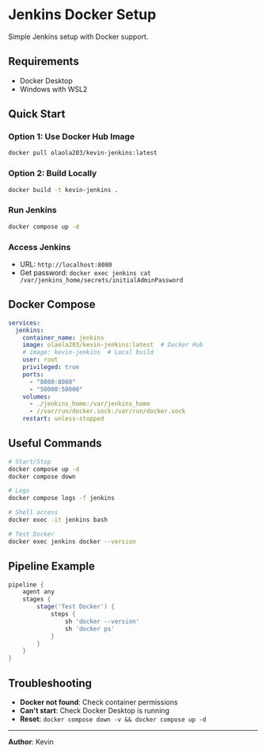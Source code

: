 # Jenkins Docker Setup

Simple Jenkins setup with Docker support.

## Requirements

- Docker Desktop
- Windows with WSL2

## Quick Start

### Option 1: Use Docker Hub Image

```bash
docker pull olaola203/kevin-jenkins:latest
```

### Option 2: Build Locally

```bash
docker build -t kevin-jenkins .
```

### Run Jenkins

```bash
docker compose up -d
```

### Access Jenkins

- URL: `http://localhost:8080`
- Get password: `docker exec jenkins cat /var/jenkins_home/secrets/initialAdminPassword`

## Docker Compose

```yaml
services:
  jenkins:
    container_name: jenkins
    image: olaola203/kevin-jenkins:latest  # Docker Hub
    # image: kevin-jenkins  # Local build
    user: root
    privileged: true
    ports:
      - "8080:8080"
      - "50000:50000"
    volumes:
      - ./jenkins_home:/var/jenkins_home
      - //var/run/docker.sock:/var/run/docker.sock
    restart: unless-stopped
```

## Useful Commands

```bash
# Start/Stop
docker compose up -d
docker compose down

# Logs
docker compose logs -f jenkins

# Shell access
docker exec -it jenkins bash

# Test Docker
docker exec jenkins docker --version
```

## Pipeline Example

```groovy
pipeline {
    agent any
    stages {
        stage('Test Docker') {
            steps {
                sh 'docker --version'
                sh 'docker ps'
            }
        }
    }
}
```

## Troubleshooting

- **Docker not found**: Check container permissions
- **Can't start**: Check Docker Desktop is running
- **Reset**: `docker compose down -v && docker compose up -d`

---

**Author**: Kevin
